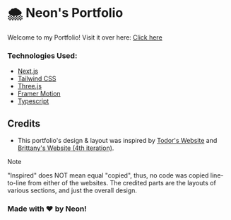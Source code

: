 # 🌨 Neon's Portfolio

Welcome to my Portfolio! Visit it over here: [Click here](https://neon.is-a.dev)

### Technologies Used:

- [Next.js](https://nextjs.org)
- [Tailwind CSS](https://tailwindcss.com)
- [Three.js](https://threejs.org)
- [Framer Motion](https://www.framer.com/motion)
- [Typescript](https://typescriptlang.org)

## Credits

- This portfolio's design & layout was inspired by [Todor's Website](https://dvlpr.pro/) and [Brittany's Website (4th iteration)](https://v4.brittanychiang.com/). 

> [!Note]
> "Inspired" does NOT mean equal "copied", thus, no code was copied line-to-line from either of the websites. The credited parts are the layouts of various sections, and just the overall design.


### Made with ❤️ by Neon!
